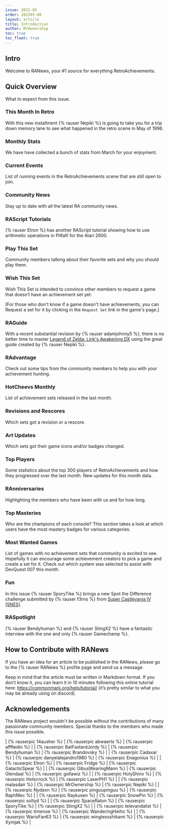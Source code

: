 ```yaml
---
issue: 2022-05
order: 202205-00
layout: article
title: Introduction
author: MrOwnership
toc: true
toc_float: true
---
```


## Intro
Welcome to RANews, your #1 source for everything RetroAchievements.


## Quick Overview
What to expect from this issue.


### This Month In Retro
With this new installment {% rauser Nepiki %} is going to take you for a trip down memory lane to see what happened in the retro scene in May of 1996.


### Monthly Stats
We have have collected a bunch of stats from March for your enjoyment.


### Current Events
List of running events in the RetroAchievements scene that are still open to join.


### Community News
Stay up to date with all the latest RA community news.


### RAScript Tutorials
{% rauser Etron %} has another RAScript tutorial showing how to use arithmetic operations in Pitfall! for the Atari 2600.


### Play This Set
Community members talking about their favorite sets and why you should play them.


### Wish This Set
Wish This Set is intended to convince other members to request a game that doesn’t have an achievement set yet.

[For those who don't know if a game doesn't have achievements, you can Request a set for it by clicking in the `Request Set` link in the game's page.]


### RAGuide
With a recent substantial revision by {% rauser adamjohnny5 %}, there is no better time to master [Legend of Zelda: Link's Awakening DX](https://retroachievements.org/game/5371) using the great guide created by {% rauser Nepiki %}.


### RAdvantage
Check out some tips from the community members to help you with your achievement hunting.


### HotCheevs Monthly
List of achievement sets released in the last month.


### Revisions and Rescores
Which sets got a revision or a rescore.


### Art Updates
Which sets got their game icons and/or badges changed.


### Top Players
Some statistics about the top 300 players of RetroAchievements and how they progressed over the last month. New updates for this month data.


### RAnniversaries
Highlighting the members who have been with us and for how long.


### Top Masteries
Who are the champions of each console? This section takes a look at which users have the most mastery badges for various categories.


### Most Wanted Games
List of games with no achievement sets that community is excited to see. Hopefully it can encourage some achievement creators to pick a game and create a set for it. Check out which system was selected to assist with DevQuest 007 this month.


### Fun
In this issue {% rauser SporyTike %} brings a new Spot the Difference challenge submitted by {% rauser f3rns %} from [Super Castlevania IV (SNES)](https://retroachievements.org/game/562).


### RASpotlight
{% rauser Bendyhuman %} and {% rauser StingX2 %} have a fantastic interview with the one and only {% rauser Gamechamp %}.


## How to Contribute with RANews
If you have an idea for an article to be published in the RANews, please go to the {% rauser RANews %} profile page and send us a message.

Keep in mind that the article must be written in Markdown format. If you don’t know it, you can learn it in 10 minutes following this online tutorial here: <https://commonmark.org/help/tutorial/> (it’s pretty similar to what you may be already using on discord).


## Acknowledgements
The RANews project wouldn't be possible without the contributions of many passionate community members. Special thanks to the members who made this issue possible.

| {% rauserpic 14ausher %}         | {% rauserpic abwaerts %}            | {% rauserpic affftedio %}      |
| {% rauserpic BatFastardJordy %}  | {% rauserpic Bendyhuman %}          | {% rauserpic Brandovsky %}     |
| {% rauserpic Cadaxar %}          | {% rauserpic danyelalejandro1980 %} | {% rauserpic Enagonius %}      |
| {% rauserpic Etron %}            | {% rauserpic Fridge %}              | {% rauserpic GalacticSpear %}  |
| {% rauserpic GibusWearingMann %} | {% rauserpic Glendaal %}            | {% rauserpic gollawiz %}       |
| {% rauserpic HolyShinx %}        | {% rauserpic Hotscrock %}           | {% rauserpic LaserPH1 %}       |
| {% rauserpic malasdair %}        | {% rauserpic MrOwnership %}         | {% rauserpic Nepiki %}         |
| {% rauserpic Nydaxn %}           | {% rauserpic pinguupinguu %}        | {% rauserpic RaphMec %}        |
| {% rauserpic Raykusen %}         | {% rauserpic SnowPin %}             | {% rauserpic soltyd %}         |
| {% rauserpic SpaceRaton %}       | {% rauserpic SporyTike %}           | {% rauserpic StingX2 %}        |
| {% rauserpic televandalist %}    | {% rauserpic timenoe %}             | {% rauserpic WanderingHeiho %} |
| {% rauserpic WarioFan63 %}       | {% rauserpic winglessshikami %}     | {% rauserpic Xymjak %}         |